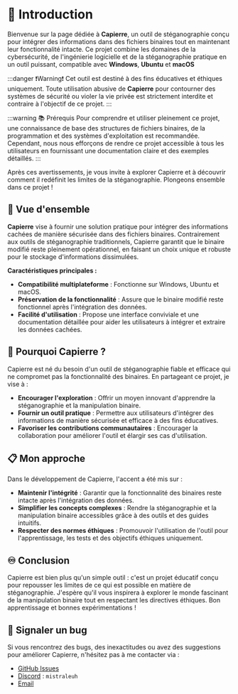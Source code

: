
# 🏁 Introduction

Bienvenue sur la page dédiée à **Capierre**, un outil de stéganographie conçu pour intégrer des informations dans des fichiers binaires tout en maintenant leur fonctionnalité intacte. Ce projet combine les domaines de la cybersécurité, de l'ingénierie logicielle et de la stéganographie pratique en un outil puissant, compatible avec **Windows**, **Ubuntu** et **macOS**

:::danger ❗Warning❗
Cet outil est destiné à des fins éducatives et éthiques uniquement. Toute utilisation abusive de **Capierre** pour contourner des systèmes de sécurité ou violer la vie privée est strictement interdite et contraire à l'objectif de ce projet.
:::

:::warning 📚 Prérequis
Pour comprendre et utiliser pleinement ce projet, une connaissance de base des structures de fichiers binaires, de la programmation et des systèmes d'exploitation est recommandée. Cependant, nous nous efforçons de rendre ce projet accessible à tous les utilisateurs en fournissant une documentation claire et des exemples détaillés.
:::

Après ces avertissements, je vous invite à explorer Capierre et à découvrir comment il redéfinit les limites de la stéganographie. Plongeons ensemble dans ce projet !

## 📖 Vue d'ensemble

**Capierre** vise à fournir une solution pratique pour intégrer des informations cachées de manière sécurisée dans des fichiers binaires. Contrairement aux outils de stéganographie traditionnels, Capierre garantit que le binaire modifié reste pleinement opérationnel, en faisant un choix unique et robuste pour le stockage d'informations dissimulées.

**Caractéristiques principales :**
- **Compatibilité multiplateforme** : Fonctionne sur Windows, Ubuntu et macOS.
- **Préservation de la fonctionnalité** : Assure que le binaire modifié reste fonctionnel après l'intégration des données.
- **Facilité d'utilisation** : Propose une interface conviviale et une documentation détaillée pour aider les utilisateurs à intégrer et extraire les données cachées.

## 🤨 Pourquoi Capierre ?

Capierre est né du besoin d'un outil de stéganographie fiable et efficace qui ne compromet pas la fonctionnalité des binaires. En partageant ce projet, je vise à :
- **Encourager l'exploration** : Offrir un moyen innovant d'apprendre la stéganographie et la manipulation binaire.
- **Fournir un outil pratique** : Permettre aux utilisateurs d'intégrer des informations de manière sécurisée et efficace à des fins éducatives.
- **Favoriser les contributions communautaires** : Encourager la collaboration pour améliorer l'outil et élargir ses cas d'utilisation.

## 📋 Mon approche

Dans le développement de Capierre, l'accent a été mis sur :

- **Maintenir l'intégrité** : Garantir que la fonctionnalité des binaires reste intacte après l'intégration des données.
- **Simplifier les concepts complexes** : Rendre la stéganographie et la manipulation binaire accessibles grâce à des outils et des guides intuitifs.
- **Respecter des normes éthiques** : Promouvoir l'utilisation de l'outil pour l'apprentissage, les tests et des objectifs éthiques uniquement.

## ♾️ Conclusion

Capierre est bien plus qu'un simple outil : c'est un projet éducatif conçu pour repousser les limites de ce qui est possible en matière de stéganographie. J'espère qu'il vous inspirera à explorer le monde fascinant de la manipulation binaire tout en respectant les directives éthiques. Bon apprentissage et bonnes expérimentations !

## 🐞 Signaler un bug

Si vous rencontrez des bugs, des inexactitudes ou avez des suggestions pour améliorer Capierre, n'hésitez pas à me contacter via :

- [GitHub Issues](https://github.com/MisTraleuh/Capierre/issues)
- [Discord](https://discord.com/users/474143573928050710) : `mistraleuh`
- [Email](mailto:mistraleuh@gmail.com)
